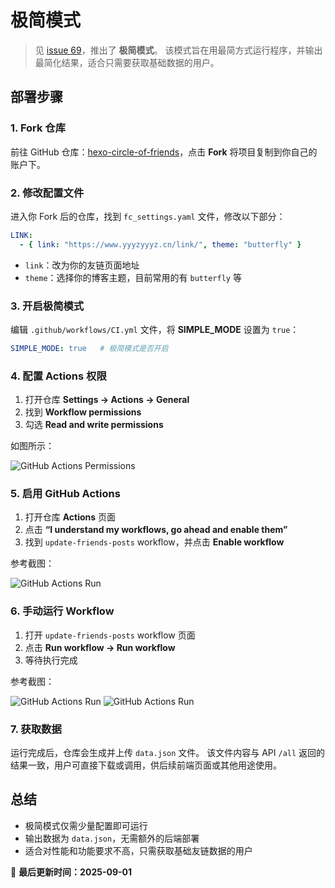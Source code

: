 # 极简模式

> 见 [issue 69](https://github.com/Rock-Candy-Tea/hexo-circle-of-friends/issues/69)，推出了 **极简模式**。
> 该模式旨在用最简方式运行程序，并输出最简化结果，适合只需要获取基础数据的用户。

## 部署步骤

### 1. Fork 仓库

前往 GitHub 仓库：[hexo-circle-of-friends](https://github.com/Rock-Candy-Tea/hexo-circle-of-friends)，点击 **Fork** 将项目复制到你自己的账户下。

### 2. 修改配置文件

进入你 Fork 后的仓库，找到 `fc_settings.yaml` 文件，修改以下部分：

```yaml
LINK:
  - { link: "https://www.yyyzyyyz.cn/link/", theme: "butterfly" }
```

* `link`：改为你的友链页面地址
* `theme`：选择你的博客主题，目前常用的有 `butterfly` 等

### 3. 开启极简模式

编辑 `.github/workflows/CI.yml` 文件，将 **SIMPLE\_MODE** 设置为 `true`：

```yaml
SIMPLE_MODE: true   # 极简模式是否开启
```

### 4. 配置 Actions 权限

1. 打开仓库 **Settings → Actions → General**
2. 找到 **Workflow permissions**
3. 勾选 **Read and write permissions**

如图所示：

![GitHub Actions Permissions](/imgs/docs/deployment/simplemode/01.png)

### 5. 启用 GitHub Actions

1. 打开仓库 **Actions** 页面
2. 点击 **“I understand my workflows, go ahead and enable them”**
3. 找到 `update-friends-posts` workflow，并点击 **Enable workflow**

参考截图：

![GitHub Actions Run](/imgs/docs/deployment/simplemode/02.png)

### 6. 手动运行 Workflow

1. 打开 `update-friends-posts` workflow 页面
2. 点击 **Run workflow → Run workflow**
3. 等待执行完成

参考截图：

![GitHub Actions Run](/imgs/docs/deployment/simplemode/03.png)
![GitHub Actions Run](/imgs/docs/deployment/simplemode/04.png)

### 7. 获取数据

运行完成后，仓库会生成并上传 `data.json` 文件。
该文件内容与 API `/all` 返回的结果一致，用户可直接下载或调用，供后续前端页面或其他用途使用。

## 总结

* 极简模式仅需少量配置即可运行
* 输出数据为 `data.json`，无需额外的后端部署
* 适合对性能和功能要求不高，只需获取基础友链数据的用户

📅 **最后更新时间：2025-09-01**